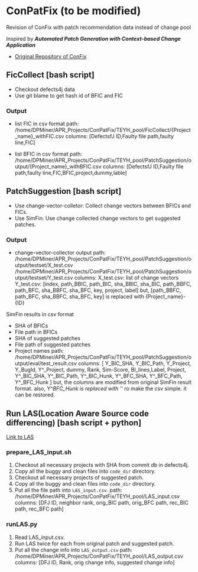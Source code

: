 # ConPatFix (to be modified)
Revision of ConFix with patch recommendation data instead of change pool

Inspired by _**Automated Patch Generation with Context-based Change Application**_ <br>
- [Original Repository of ConFix](https://github.com/thwak/ConFix)


## FicCollect [bash script]

- Checkout defects4j data 
- Use git blame to get hash id of BFIC and FIC

### Output

- list FIC in csv format
path: /home/DPMiner/APR_Projects/ConPatFix/TEYH_pool/FicCollect/{Project_name}_withFIC.csv
columns: [DefectsfJ ID,Faulty file path,faulty line,FIC]

- list BFIC in csv format
path: /home/DPMiner/APR_Projects/ConPatFix/TEYH_pool/PatchSuggestion/output/{Project_name}_withBFIC.csv
columns: [DefectsfJ ID,Faulty file path,faulty line,FIC,BFIC,project,dummy,lable]

## PatchSuggestion [bash script]

- Use change-vector-colletor: Collect change vectors between BFICs and FICs.
- Use SimFin: Use change collected change vectors to get suggested patches.
    
### Output

- change-vector-collector output
path: 
/home/DPMiner/APR_Projects/ConPatFix/TEYH_pool/PatchSuggestion/output/testset/X_test.csv
/home/DPMiner/APR_Projects/ConPatFix/TEYH_pool/PatchSuggestion/output/testset/Y_test.csv
columns: 
X_test.csv: list of change vectors
Y_test.csv: [index, path_BBIC, path_BIC, sha_BBIC, sha_BIC, path_BBFC, path_BFC, sha_BBFC, sha_BFC, key, project, label]
but, [path_BBFC, path_BFC, sha_BBFC, sha_BFC, key] is replaced with {Project_name}-{ID}


SimFin results in csv format
- SHA of BFICs
- File path in BFICs
- SHA of suggested patches
- File path of suggested patches
- Project names
path: /home/DPMiner/APR_Projects/ConPatFix/TEYH_pool/PatchSuggestion/output/eval/test_result.csv
columns: [ Y_BIC_SHA, Y_BIC_Path, Y_Project, Y_BugId, Y^_Project, dummy, Rank, Sim-Score, BI_lines,Label, Project, Y^_BIC_SHA, Y^_BIC_Path, Y^_BIC_Hunk, Y^_BFC_SHA, Y^_BFC_Path, Y^_BFC_Hunk ]
but, the columns are modified from original SimFin result format.
also, Y^_BFC_Hunk is replaced with '_' ro make the csv simple. it can be restored.

## Run LAS(Location Aware Source code differencing) [bash script + python]

[Link to LAS](https://github.com/thwak/LAS)

### prepare_LAS_input.sh

1. Checkout all necessary projects with SHA from commit db in defects4j.
2. Copy all the buggy and clean files into `code_dir` directory.
3. Checkout all necessary projects of suggested patch.
4. Copy all the buggy and clean files into `code_dir` directory.
5. Put all the file path into `LAS_input.csv`.
path: /home/DPMiner/APR_Projects/ConPatFix/TEYH_pool/LAS_input.csv
columns: [DFJ ID, neighbor rank, orig_BIC path, orig_BFC path, rec_BIC path, rec_BFC path]

### runLAS.py

1. Read LAS_input.csv.
2. Run LAS twice for each from original patch and suggested patch.
3. Put all the change info into `LAS_output.csv`
path: /home/DPMiner/APR_Projects/ConPatFix/TEYH_pool/LAS_output.csv
columns: [DFJ ID, Rank, orig change info, suggested change info]